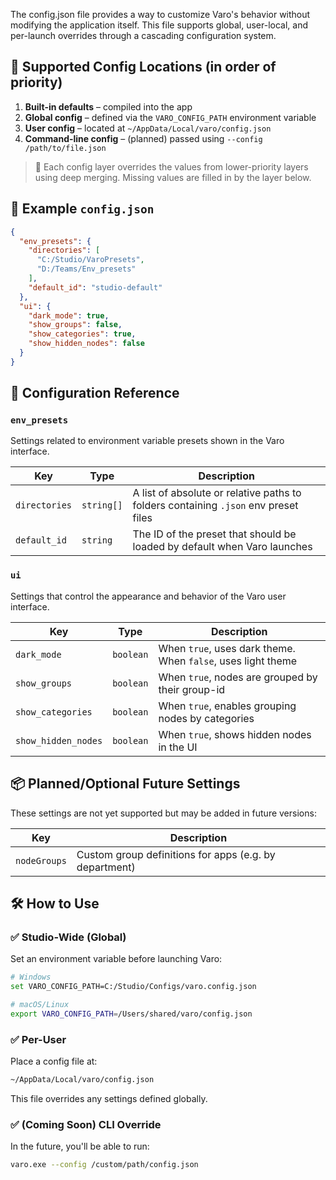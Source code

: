 The config.json file provides a way to customize Varo's behavior without modifying the application itself. This file supports global, user-local, and per-launch overrides through a cascading configuration system.

## 📁 Supported Config Locations (in order of priority)

1. **Built-in defaults** – compiled into the app
2. **Global config** – defined via the `VARO_CONFIG_PATH` environment variable
3. **User config** – located at `~/AppData/Local/varo/config.json`
4. **Command-line config** – (planned) passed using `--config /path/to/file.json`

> 🔁 Each config layer overrides the values from lower-priority layers using deep merging. Missing values are filled in by the layer below.

## 🔧 Example `config.json`

```json
{
  "env_presets": {
    "directories": [
      "C:/Studio/VaroPresets",
      "D:/Teams/Env_presets"
    ],
    "default_id": "studio-default"
  },
  "ui": {
    "dark_mode": true,
    "show_groups": false,
    "show_categories": true,
    "show_hidden_nodes": false
  }
}
```

## 🧩 Configuration Reference

### `env_presets`
Settings related to environment variable presets shown in the Varo interface.

| Key           | Type       | Description                                                                         |
| ------------- | ---------- | ----------------------------------------------------------------------------------- |
| `directories` | `string[]` | A list of absolute or relative paths to folders containing `.json` env preset files |
| `default_id`   | `string`   | The ID of the preset that should be loaded by default when Varo launches            |

### `ui`
Settings that control the appearance and behavior of the Varo user interface.

| Key          | Type      | Description                                                      |
| ------------ | --------- | ---------------------------------------------------------------- |
| `dark_mode`   | `boolean` | When `true`, uses dark theme. When `false`, uses light theme    |
| `show_groups`     | `boolean` | When `true`, nodes are grouped by their group-id                |
| `show_categories` | `boolean` | When `true`, enables grouping nodes by categories               |
| `show_hidden_nodes` | `boolean` | When `true`, shows hidden nodes in the UI             |

## 📦 Planned/Optional Future Settings
These settings are not yet supported but may be added in future versions:

| Key              | Description                                            |
| ---------------- | ------------------------------------------------------ |
| `nodeGroups`     | Custom group definitions for apps (e.g. by department) |

## 🛠️ How to Use
### ✅ Studio-Wide (Global)
Set an environment variable before launching Varo:

```bash
# Windows
set VARO_CONFIG_PATH=C:/Studio/Configs/varo.config.json

# macOS/Linux
export VARO_CONFIG_PATH=/Users/shared/varo/config.json
```

### ✅ Per-User
Place a config file at:

```bash
~/AppData/Local/varo/config.json
```
This file overrides any settings defined globally.

### ✅ (Coming Soon) CLI Override
In the future, you'll be able to run:

```bash
varo.exe --config /custom/path/config.json
```
